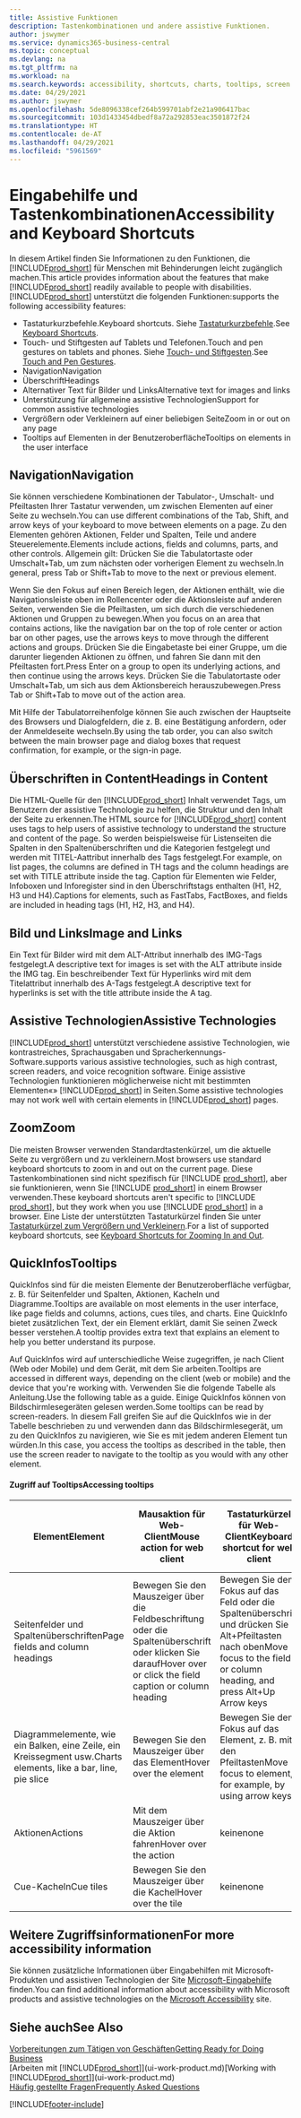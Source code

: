 ```yaml
---
title: Assistive Funktionen
description: Tastenkombinationen und andere assistive Funktionen.
author: jswymer
ms.service: dynamics365-business-central
ms.topic: conceptual
ms.devlang: na
ms.tgt_pltfrm: na
ms.workload: na
ms.search.keywords: accessibility, shortcuts, charts, tooltips, screen reader
ms.date: 04/29/2021
ms.author: jswymer
ms.openlocfilehash: 5de8096338cef264b599701abf2e21a906417bac
ms.sourcegitcommit: 103d1433454dbedf8a72a292853eac3501872f24
ms.translationtype: HT
ms.contentlocale: de-AT
ms.lasthandoff: 04/29/2021
ms.locfileid: "5961569"
---
```

# <a name="accessibility-and-keyboard-shortcuts"></a><span data-ttu-id="84879-103">Eingabehilfe und Tastenkombinationen</span><span class="sxs-lookup"><span data-stu-id="84879-103">Accessibility and Keyboard Shortcuts</span></span>

<span data-ttu-id="84879-104">In diesem Artikel finden Sie Informationen zu den Funktionen, die [!INCLUDE[prod_short](includes/prod_short.md)] für Menschen mit Behinderungen leicht zugänglich machen.</span><span class="sxs-lookup"><span data-stu-id="84879-104">This article provides information about the features that make [!INCLUDE[prod_short](includes/prod_short.md)] readily available to people with disabilities.</span></span> [!INCLUDE[prod_short](includes/prod_short.md)] <span data-ttu-id="84879-105">unterstützt die folgenden Funktionen:</span><span class="sxs-lookup"><span data-stu-id="84879-105">supports the following accessibility features:</span></span>  

- <span data-ttu-id="84879-106">Tastaturkurzbefehle.</span><span class="sxs-lookup"><span data-stu-id="84879-106">Keyboard shortcuts.</span></span> <span data-ttu-id="84879-107">Siehe [Tastaturkurzbefehle](keyboard-shortcuts.md).</span><span class="sxs-lookup"><span data-stu-id="84879-107">See [Keyboard Shortcuts](keyboard-shortcuts.md).</span></span>
- <span data-ttu-id="84879-108">Touch- und Stiftgesten auf Tablets und Telefonen.</span><span class="sxs-lookup"><span data-stu-id="84879-108">Touch and pen gestures on tablets and phones.</span></span> <span data-ttu-id="84879-109">Siehe [Touch- und Stiftgesten](touch-gestures.md).</span><span class="sxs-lookup"><span data-stu-id="84879-109">See [Touch and Pen Gestures](touch-gestures.md).</span></span>
- <span data-ttu-id="84879-110">Navigation</span><span class="sxs-lookup"><span data-stu-id="84879-110">Navigation</span></span>  
- <span data-ttu-id="84879-111">Überschrift</span><span class="sxs-lookup"><span data-stu-id="84879-111">Headings</span></span>  
- <span data-ttu-id="84879-112">Alternativer Text für Bilder und Links</span><span class="sxs-lookup"><span data-stu-id="84879-112">Alternative text for images and links</span></span>  
- <span data-ttu-id="84879-113">Unterstützung für allgemeine assistive Technologien</span><span class="sxs-lookup"><span data-stu-id="84879-113">Support for common assistive technologies</span></span> 
- <span data-ttu-id="84879-114">Vergrößern oder Verkleinern auf einer beliebigen Seite</span><span class="sxs-lookup"><span data-stu-id="84879-114">Zoom in or out on any page</span></span>
- <span data-ttu-id="84879-115">Tooltips auf Elementen in der Benutzeroberfläche</span><span class="sxs-lookup"><span data-stu-id="84879-115">Tooltips on elements in the user interface</span></span>

## <a name="navigation"></a><a name="Navigation"></a> <span data-ttu-id="84879-116">Navigation</span><span class="sxs-lookup"><span data-stu-id="84879-116">Navigation</span></span>
  
<span data-ttu-id="84879-117">Sie können verschiedene Kombinationen der Tabulator-, Umschalt- und Pfeiltasten Ihrer Tastatur verwenden, um zwischen Elementen auf einer Seite zu wechseln.</span><span class="sxs-lookup"><span data-stu-id="84879-117">You can use different combinations of the Tab, Shift, and arrow keys of your keyboard to move between elements on a page.</span></span> <span data-ttu-id="84879-118">Zu den Elementen gehören Aktionen, Felder und Spalten, Teile und andere Steuerelemente.</span><span class="sxs-lookup"><span data-stu-id="84879-118">Elements include actions, fields and columns, parts, and other controls.</span></span> <span data-ttu-id="84879-119">Allgemein gilt: Drücken Sie die Tabulatortaste oder Umschalt+Tab, um zum nächsten oder vorherigen Element zu wechseln.</span><span class="sxs-lookup"><span data-stu-id="84879-119">In general, press Tab or Shift+Tab to move to the next or previous element.</span></span>

<span data-ttu-id="84879-120">Wenn Sie den Fokus auf einen Bereich legen, der Aktionen enthält, wie die Navigationsleiste oben im Rollencenter oder die Aktionsleiste auf anderen Seiten, verwenden Sie die Pfeiltasten, um sich durch die verschiedenen Aktionen und Gruppen zu bewegen.</span><span class="sxs-lookup"><span data-stu-id="84879-120">When you focus on an area that contains actions, like the navigation bar on the top of role center or action bar on other pages, use the arrows keys to move through the different actions and groups.</span></span> <span data-ttu-id="84879-121">Drücken Sie die Eingabetaste bei einer Gruppe, um die darunter liegenden Aktionen zu öffnen, und fahren Sie dann mit den Pfeiltasten fort.</span><span class="sxs-lookup"><span data-stu-id="84879-121">Press Enter on a group to open its underlying actions, and then continue using the arrows keys.</span></span> <span data-ttu-id="84879-122">Drücken Sie die Tabulatortaste oder Umschalt+Tab, um sich aus dem Aktionsbereich herauszubewegen.</span><span class="sxs-lookup"><span data-stu-id="84879-122">Press Tab or Shift+Tab to move out of the action area.</span></span>

<span data-ttu-id="84879-123">Mit Hilfe der Tabulatorreihenfolge können Sie auch zwischen der Hauptseite des Browsers und Dialogfeldern, die z. B. eine Bestätigung anfordern, oder der Anmeldeseite wechseln.</span><span class="sxs-lookup"><span data-stu-id="84879-123">By using the tab order, you can also switch between the main browser page and dialog boxes that request confirmation, for example, or the sign-in page.</span></span>  

## <a name="headings-in-content"></a><a name="Headings"></a> <span data-ttu-id="84879-124">Überschriften in Content</span><span class="sxs-lookup"><span data-stu-id="84879-124">Headings in Content</span></span>

<span data-ttu-id="84879-125">Die HTML-Quelle für den [!INCLUDE[prod_short](includes/prod_short.md)] Inhalt verwendet Tags, um Benutzern der assistive Technologie zu helfen, die Struktur und den Inhalt der Seite zu erkennen.</span><span class="sxs-lookup"><span data-stu-id="84879-125">The HTML source for [!INCLUDE[prod_short](includes/prod_short.md)] content uses tags to help users of assistive technology to understand the structure and content of the page.</span></span> <span data-ttu-id="84879-126">So werden beispielsweise für Listenseiten die Spalten in den Spaltenüberschriften und die Kategorien festgelegt und werden mit TITEL-Aattribut innerhalb des Tags festgelegt.</span><span class="sxs-lookup"><span data-stu-id="84879-126">For example, on list pages, the columns are defined in TH tags and the column headings are set with TITLE attribute inside the tag.</span></span> <span data-ttu-id="84879-127">Caption für Elementen wie Felder, Infoboxen und Inforegister sind in den Überschriftstags enthalten (H1, H2, H3 und H4).</span><span class="sxs-lookup"><span data-stu-id="84879-127">Captions for elements, such as FastTabs, FactBoxes, and fields are included in heading tags (H1, H2, H3, and H4).</span></span>  

## <a name="image-and-links"></a><a name="Images"></a> <span data-ttu-id="84879-128">Bild und Links</span><span class="sxs-lookup"><span data-stu-id="84879-128">Image and Links</span></span>

<span data-ttu-id="84879-129">Ein Text für Bilder wird mit dem ALT-Attribut innerhalb des IMG-Tags festgelegt.</span><span class="sxs-lookup"><span data-stu-id="84879-129">A descriptive text for images is set with the ALT attribute inside the IMG tag.</span></span> <span data-ttu-id="84879-130">Ein beschreibender Text für Hyperlinks wird mit dem Titelattribut innerhalb des A-Tags festgelegt.</span><span class="sxs-lookup"><span data-stu-id="84879-130">A descriptive text for hyperlinks is set with the title attribute inside the A tag.</span></span>  

## <a name="assistive-technologies"></a><a name="AssistiveTech"></a> <span data-ttu-id="84879-131">Assistive Technologien</span><span class="sxs-lookup"><span data-stu-id="84879-131">Assistive Technologies</span></span>

[!INCLUDE[prod_short](includes/prod_short.md)] <span data-ttu-id="84879-132">unterstützt verschiedene assistive Technologien, wie kontrastreiches, Sprachausgaben und Spracherkennungs-Software.</span><span class="sxs-lookup"><span data-stu-id="84879-132">supports various assistive technologies, such as high contrast, screen readers, and voice recognition software.</span></span> <span data-ttu-id="84879-133">Einige assistive Technologien funktionieren möglicherweise nicht mit bestimmten Elementen«» [!INCLUDE[prod_short](includes/prod_short.md)] in Seiten.</span><span class="sxs-lookup"><span data-stu-id="84879-133">Some assistive technologies may not work well with certain elements in [!INCLUDE[prod_short](includes/prod_short.md)] pages.</span></span>  

## <a name="zoom"></a><a name="zoom"></a> <span data-ttu-id="84879-134">Zoom</span><span class="sxs-lookup"><span data-stu-id="84879-134">Zoom</span></span>

<span data-ttu-id="84879-135">Die meisten Browser verwenden Standardtastenkürzel, um die aktuelle Seite zu vergrößern und zu verkleinern.</span><span class="sxs-lookup"><span data-stu-id="84879-135">Most browsers use standard keyboard shortcuts to zoom in and out on the current page.</span></span> <span data-ttu-id="84879-136">Diese Tastenkombinationen sind nicht spezifisch für [!INCLUDE [prod_short](includes/prod_short.md)], aber sie funktionieren, wenn Sie [!INCLUDE [prod_short](includes/prod_short.md)] in einem Browser verwenden.</span><span class="sxs-lookup"><span data-stu-id="84879-136">These keyboard shortcuts aren't specific to [!INCLUDE [prod_short](includes/prod_short.md)], but they work when you use [!INCLUDE [prod_short](includes/prod_short.md)] in a browser.</span></span> <span data-ttu-id="84879-137">Eine Liste der unterstützten Tastaturkürzel finden Sie unter [Tastaturkürzel zum Vergrößern und Verkleinern](keyboard-shortcuts.md#zoomshortcuts).</span><span class="sxs-lookup"><span data-stu-id="84879-137">For a list of supported keyboard shortcuts, see [Keyboard Shortcuts for Zooming In and Out](keyboard-shortcuts.md#zoomshortcuts).</span></span>

## <a name="tooltips"></a><span data-ttu-id="84879-138">QuickInfos</span><span class="sxs-lookup"><span data-stu-id="84879-138">Tooltips</span></span>

<span data-ttu-id="84879-139">QuickInfos sind für die meisten Elemente der Benutzeroberfläche verfügbar, z. B. für Seitenfelder und Spalten, Aktionen, Kacheln und Diagramme.</span><span class="sxs-lookup"><span data-stu-id="84879-139">Tooltips are available on most elements in the user interface, like page fields and columns, actions, cues tiles, and charts.</span></span> <span data-ttu-id="84879-140">Eine QuickInfo bietet zusätzlichen Text, der ein Element erklärt, damit Sie seinen Zweck besser verstehen.</span><span class="sxs-lookup"><span data-stu-id="84879-140">A tooltip provides extra text that explains an element to help you better understand its purpose.</span></span> 

<span data-ttu-id="84879-141">Auf QuickInfos wird auf unterschiedliche Weise zugegriffen, je nach Client (Web oder Mobile) und dem Gerät, mit dem Sie arbeiten.</span><span class="sxs-lookup"><span data-stu-id="84879-141">Tooltips are accessed in different ways, depending on the client (web or mobile) and the device that you're working with.</span></span> <span data-ttu-id="84879-142">Verwenden Sie die folgende Tabelle als Anleitung.</span><span class="sxs-lookup"><span data-stu-id="84879-142">Use the following table as a guide.</span></span> <span data-ttu-id="84879-143">Einige QuickInfos können von Bildschirmlesegeräten gelesen werden.</span><span class="sxs-lookup"><span data-stu-id="84879-143">Some tooltips can be read by screen-readers.</span></span> <span data-ttu-id="84879-144">In diesem Fall greifen Sie auf die QuickInfos wie in der Tabelle beschrieben zu und verwenden dann das Bildschirmlesegerät, um zu den QuickInfos zu navigieren, wie Sie es mit jedem anderen Element tun würden.</span><span class="sxs-lookup"><span data-stu-id="84879-144">In this case, you access the tooltips as described in the table, then use the screen reader to navigate to the tooltip as you would with any other element.</span></span>

#### <a name="accessing-tooltips"></a><span data-ttu-id="84879-145">Zugriff auf Tooltips</span><span class="sxs-lookup"><span data-stu-id="84879-145">Accessing tooltips</span></span>

|<span data-ttu-id="84879-146">Element</span><span class="sxs-lookup"><span data-stu-id="84879-146">Element</span></span>|<span data-ttu-id="84879-147">Mausaktion für Web-Client</span><span class="sxs-lookup"><span data-stu-id="84879-147">Mouse action for web client</span></span>|<span data-ttu-id="84879-148">Tastaturkürzel für Web-Client</span><span class="sxs-lookup"><span data-stu-id="84879-148">Keyboard shortcut for web client</span></span>|<span data-ttu-id="84879-149">Touch-Geste auf Tablet/Telefon für Mobile-App</span><span class="sxs-lookup"><span data-stu-id="84879-149">Touch gesture on tablet/phone for mobile app</span></span>|<span data-ttu-id="84879-150">Unterstützung für Bildschirmleser</span><span class="sxs-lookup"><span data-stu-id="84879-150">Screen reader support</span></span>|
|-------|-----------------|------------|--------------------------|---------------------|
|<span data-ttu-id="84879-151">Seitenfelder und Spaltenüberschriften</span><span class="sxs-lookup"><span data-stu-id="84879-151">Page fields and column headings</span></span>|<span data-ttu-id="84879-152">Bewegen Sie den Mauszeiger über die Feldbeschriftung oder die Spaltenüberschrift oder klicken Sie darauf</span><span class="sxs-lookup"><span data-stu-id="84879-152">Hover over or click the field caption or column heading</span></span>|<span data-ttu-id="84879-153">Bewegen Sie den Fokus auf das Feld oder die Spaltenüberschrift und drücken Sie Alt+Pfeiltasten nach oben</span><span class="sxs-lookup"><span data-stu-id="84879-153">Move focus to the field or column heading, and press Alt+Up Arrow keys</span></span>|<span data-ttu-id="84879-154">Tippen Sie auf die Feldbeschriftung</span><span class="sxs-lookup"><span data-stu-id="84879-154">Tap the field caption</span></span> |<span data-ttu-id="84879-155">ja</span><span class="sxs-lookup"><span data-stu-id="84879-155">yes</span></span>|
|<span data-ttu-id="84879-156">Diagrammelemente, wie ein Balken, eine Zeile, ein Kreissegment usw.</span><span class="sxs-lookup"><span data-stu-id="84879-156">Charts elements, like a bar, line, pie slice</span></span>|<span data-ttu-id="84879-157">Bewegen Sie den Mauszeiger über das Element</span><span class="sxs-lookup"><span data-stu-id="84879-157">Hover over the element</span></span>|<span data-ttu-id="84879-158">Bewegen Sie den Fokus auf das Element, z. B. mit den Pfeiltasten</span><span class="sxs-lookup"><span data-stu-id="84879-158">Move focus to element, for example, by using arrow keys</span></span>|<span data-ttu-id="84879-159">Tippen und halten Sie das Element</span><span class="sxs-lookup"><span data-stu-id="84879-159">Tap and hold the element</span></span>|<span data-ttu-id="84879-160">ja</span><span class="sxs-lookup"><span data-stu-id="84879-160">yes</span></span>|
|<span data-ttu-id="84879-161">Aktionen</span><span class="sxs-lookup"><span data-stu-id="84879-161">Actions</span></span>|<span data-ttu-id="84879-162">Mit dem Mauszeiger über die Aktion fahren</span><span class="sxs-lookup"><span data-stu-id="84879-162">Hover over the action</span></span>|<span data-ttu-id="84879-163">keine</span><span class="sxs-lookup"><span data-stu-id="84879-163">none</span></span>|<span data-ttu-id="84879-164">keine</span><span class="sxs-lookup"><span data-stu-id="84879-164">none</span></span> |<span data-ttu-id="84879-165">keine</span><span class="sxs-lookup"><span data-stu-id="84879-165">no</span></span>|
|<span data-ttu-id="84879-166">Cue-Kacheln</span><span class="sxs-lookup"><span data-stu-id="84879-166">Cue tiles</span></span>|<span data-ttu-id="84879-167">Bewegen Sie den Mauszeiger über die Kachel</span><span class="sxs-lookup"><span data-stu-id="84879-167">Hover over the tile</span></span> |<span data-ttu-id="84879-168">keine</span><span class="sxs-lookup"><span data-stu-id="84879-168">none</span></span>|<span data-ttu-id="84879-169">keine</span><span class="sxs-lookup"><span data-stu-id="84879-169">none</span></span>|<span data-ttu-id="84879-170">keine</span><span class="sxs-lookup"><span data-stu-id="84879-170">no</span></span>|


<!--
- With a mouse, hover over the element.
- With keyboard, press the Alt+Up Arrow keys.
- On a tablet or phone, tap and hold on the element. To learn about more gestures, see [Touch and Pen Gestures](touch-gestures.md)

-->

## <a name="for-more-accessibility-information"></a><span data-ttu-id="84879-171">Weitere Zugriffsinformationen</span><span class="sxs-lookup"><span data-stu-id="84879-171">For more accessibility information</span></span>

<span data-ttu-id="84879-172">Sie können zusätzliche Informationen über Eingabehilfen mit Microsoft-Produkten und assistiven Technologien der Site [Microsoft-Eingabehilfe](https://go.microsoft.com/fwlink/?LinkId=262160) finden.</span><span class="sxs-lookup"><span data-stu-id="84879-172">You can find additional information about accessibility with Microsoft products and assistive technologies on the [Microsoft Accessibility](https://go.microsoft.com/fwlink/?LinkId=262160) site.</span></span>

## <a name="see-also"></a><span data-ttu-id="84879-173">Siehe auch</span><span class="sxs-lookup"><span data-stu-id="84879-173">See Also</span></span>

[<span data-ttu-id="84879-174">Vorbereitungen zum Tätigen von Geschäften</span><span class="sxs-lookup"><span data-stu-id="84879-174">Getting Ready for Doing Business</span></span>](ui-get-ready-business.md)  
<span data-ttu-id="84879-175">[Arbeiten mit [!INCLUDE[prod_short](includes/prod_short.md)]](ui-work-product.md)</span><span class="sxs-lookup"><span data-stu-id="84879-175">[Working with [!INCLUDE[prod_short](includes/prod_short.md)]](ui-work-product.md)</span></span>  
[<span data-ttu-id="84879-176">Häufig gestellte Fragen</span><span class="sxs-lookup"><span data-stu-id="84879-176">Frequently Asked Questions</span></span>](across-faq.md)  

[!INCLUDE[footer-include](includes/footer-banner.md)]
